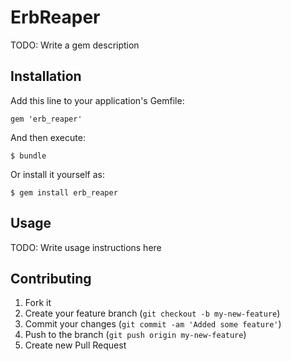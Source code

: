 # ErbReaper

TODO: Write a gem description

## Installation

Add this line to your application's Gemfile:

    gem 'erb_reaper'

And then execute:

    $ bundle

Or install it yourself as:

    $ gem install erb_reaper

## Usage

TODO: Write usage instructions here

## Contributing

1. Fork it
2. Create your feature branch (`git checkout -b my-new-feature`)
3. Commit your changes (`git commit -am 'Added some feature'`)
4. Push to the branch (`git push origin my-new-feature`)
5. Create new Pull Request
